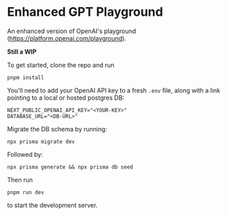 # Enhanced GPT Playground

An enhanced version of OpenAI's playground (https://platform.openai.com/playground).

**Still a WIP**

To get started, clone the repo and run

```
pnpm install
```

You'll need to add your OpenAI API key to a fresh `.env` file, along with a link pointing to a local or hosted postgres DB:

```
NEXT_PUBLIC_OPENAI_API_KEY="<YOUR-KEY>"
DATABASE_URL="<DB-URL>"
```

Migrate the DB schema by running:

```
npx prisma migrate dev
```

Followed by:

```
npx prisma generate && npx prisma db seed
```

Then run

```
pnpm run dev
```

to start the development server.
